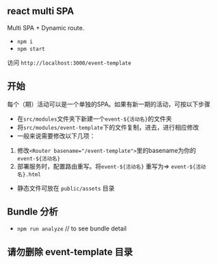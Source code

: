 

## react multi SPA

Multi SPA + Dynamic route.

- `npm i`
- `npm start`

访问 `http://localhost:3000/event-template`

## 开始

每个（期）活动可以是一个单独的SPA。如果有新一期的活动，可按以下步骤

- 在`src/modules`文件夹下新建一个`event-${活动名}`的文件夹
- 将`src/modules/event-template`下的文件复制，进去，进行相应修改
- 一般来说需要修改以下几项：

1. 修改`<Router basename="/event-template">`里的basename为你的`event-${活动名}`
2. 部署服务时，配置路由重写。将`event-${活动名}` 重写为=> `event-${活动名}.html`

- 静态文件可放在 `public/assets` 目录

## Bundle 分析

- `npm run analyze` // to see bundle detail

## 请勿删除 event-template 目录

